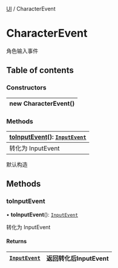 [UI](../groups/Core.UI.md) / CharacterEvent

# CharacterEvent <Badge type="tip" text="Class" /> <Score text="CharacterEvent" />

<p class="content-big"> 角色输入事件 </p>

## Table of contents

### Constructors <Score text="Constructors" /> 
| **new CharacterEvent**()  |
| :----- |

### Methods <Score text="Methods" /> 
| **[toInputEvent](mw.CharacterEvent.md#toinputevent)**(): [`InputEvent`](mw.InputEvent.md)  |
| :-----|
| 转化为 InputEvent|

默认构造

## Methods

### toInputEvent <Score text="toInputEvent" /> 

• **toInputEvent**(): [`InputEvent`](mw.InputEvent.md) <Badge type="tip" text="client" />

转化为 InputEvent

#### Returns

| [`InputEvent`](mw.InputEvent.md) | 返回转化后InputEvent |
| :------ | :------ |

